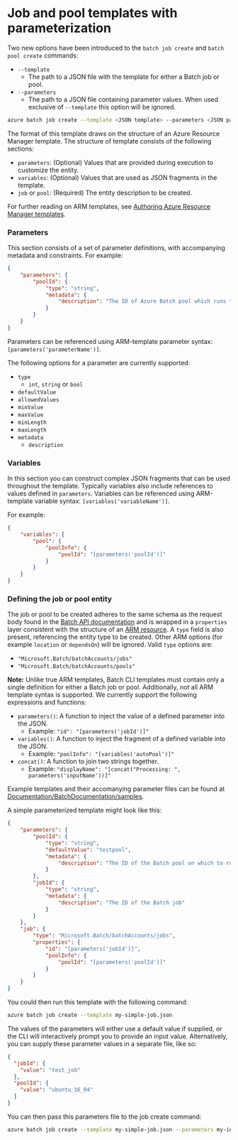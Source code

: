 # Job and pool templates with parameterization

Two new options have been introduced to the `batch job create` and `batch pool create` commands:
- `--template`
  - The path to a JSON file with the template for either a Batch job or pool.
- `--parameters`
  - The path to a JSON file containing parameter values. When used exclusive of `--template` this option will be ignored.

```bash
azure batch job create --template <JSON template> --parameters <JSON parameter values>
```

The format of this template draws on the structure of an Azure Resource Manager template.
The structure of template consists of the following sections:
- `parameters`: (Optional) Values that are provided during execution to customize the entity.
- `variables`: (Optional) Values that are used as JSON fragments in the template.
- `job` or `pool`: (Required) The entity description to be created.

For further reading on ARM templates, see [Authoring Azure Resource Manager templates](https://azure.microsoft.com/documentation/articles/resource-group-authoring-templates).

### Parameters

This section consists of a set of parameter definitions, with accompanying metadata and constraints.
For example: 
```json
{
    "parameters": {
        "poolId": {
            "type": "string",
            "metadata": {
                "description": "The ID of Azure Batch pool which runs the job"
            }
        }
    }
}
```
Parameters can be referenced using ARM-template parameter syntax: `[parameters('parameterName')]`.

The following options for a parameter are currently supported:
- `type`
    - `int`, `string` or `bool`
- `defaultValue`
- `allowedValues`
- `minValue`
- `maxValue`
- `minLength`
- `maxLength`
- `metadata`
    - `description`

### Variables

In this section you can construct complex JSON fragments that can be used throughout the template. Typically
variables also include references to values defined in `parameters`. Variables can be referenced using ARM-template variable syntax: `[variables('variableName')]`. 

For example:
```json
{
    "variables": {
        "pool": {
            "poolInfo": {
                "poolId": "[parameters('poolId')]"
            }
        }
    }
}
```

### Defining the job or pool entity

The job or pool to be created adheres to the same schema as the request body found in the 
[Batch API documentation](https://msdn.microsoft.com/library/azure/dn820110.aspx) and is wrapped in a `properties` layer consistent
with the structure of an [ARM resource](https://azure.microsoft.com/en-us/documentation/articles/resource-group-authoring-templates/#resources).
A `type` field is also present, referencing the entity type to be created. Other ARM options (for example `location` or `dependsOn`) will be ignored.
Valid `type` options are:
- `"Microsoft.Batch/batchAccounts/jobs"`
- `"Microsoft.Batch/batchAccounts/pools"`


**Note:** Unlike true ARM templates, Batch CLI templates must contain only a single definition for either a Batch job or pool.
Additionally, not all ARM template syntax is supported. We currently support the following expressions and functions:

- `parameters()`: A function to inject the value of a defined parameter into the JSON.
    - Example: `"id": "[parameters('jobId')]"`
- `variables()`: A function to inject the fragment of a defined variable into the JSON.
    - Example: `"poolInfo": "[variables('autoPool')]"`
- `concat()`: A function to join two strings together.
    - Example: `"displayName": "[concat("Processing: ", parameters('inputName'))]"`


Example templates and their accomanying parameter files can be found at
[Documentation/BatchDocumentation/samples](Documentation/BatchDocumentation/samples).

A simple parameterized template might look like this:
```json
{
    "parameters": {
        "poolId": {
            "type": "string",
            "defaultValue": "testpool",
            "metadata": {
                "description": "The ID of the Batch pool on which to run the job"
            }
        },
        "jobId": {
            "type": "string",
            "metadata": {
                "description": "The ID of the Batch job"
            }
        }
    },
    "job": {
        "type": "Microsoft.Batch/batchAccounts/jobs",
        "properties": {
            "id": "[parameters('jobId')]",
            "poolInfo": {
                "poolId": "[parameters('poolId')]"
            }
        }
    }
}
```

You could then run this template with the following command:
```bash
azure batch job create --template my-simple-job.json
```

The values of the parameters will either use a default value if supplied,
or the CLI will interactively prompt you to provide an input value.
Alternatively, you can supply these parameter values in a separate file, like so:
```json
{
  "jobId": {
    "value": "test_job"
  },
  "poolId": {
    "value": "ubuntu_16_04"
  }
}
```

You can then pass this parameters file to the job create command:
```bash
azure batch job create --template my-simple-job.json --parameters my-input-values.json
```